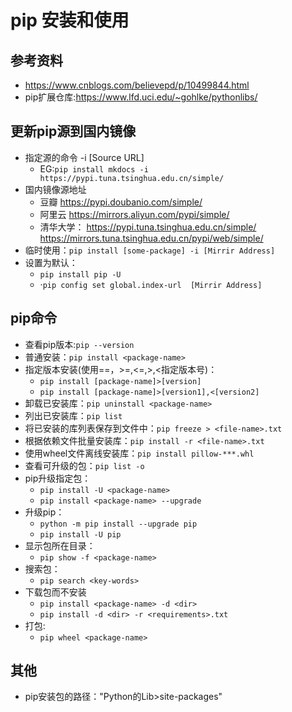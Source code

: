 # pip 安装和使用

## 参考资料

- <https://www.cnblogs.com/believepd/p/10499844.html>
- pip扩展仓库:https://www.lfd.uci.edu/~gohlke/pythonlibs/

## 更新pip源到国内镜像

- 指定源的命令 -i [Source URL]
  - EG:``pip install mkdocs -i https://pypi.tuna.tsinghua.edu.cn/simple/``
- 国内镜像源地址
  - 豆瓣   https://pypi.doubanio.com/simple/
  - 阿里云  https://mirrors.aliyun.com/pypi/simple/
  - 清华大学：
  https://pypi.tuna.tsinghua.edu.cn/simple/
  https://mirrors.tuna.tsinghua.edu.cn/pypi/web/simple/
- 临时使用：`pip install [some-package] -i [Mirrir Address]`
- 设置为默认：
  - `pip install pip -U`
  - ·`pip config set global.index-url  [Mirrir Address]`

## pip命令

- 查看pip版本:`pip --version`
- 普通安装：`pip install <package-name>`
- 指定版本安装(使用==，>=,<=,>,<指定版本号)：
  - `pip install [package-name]>[version]`
  - `pip install [package-name]>[version1],<[version2]`
- 卸载已安装库：`pip uninstall <package-name>`
- 列出已安装库：`pip list`
- 将已安装的库列表保存到文件中：`pip freeze > <file-name>.txt`
- 根据依赖文件批量安装库：`pip install -r <file-name>.txt`
- 使用wheel文件离线安装库：`pip install pillow-***.whl`
- 查看可升级的包：`pip list -o`
- pip升级指定包：
  - `pip install -U <package-name>`
  - `pip install <package-name> --upgrade`
- 升级pip：
  - `python -m pip install --upgrade pip`
  - `pip install -U pip`
- 显示包所在目录：
  - `pip show -f <package-name>`
- 搜索包：
  - `pip search <key-words>`
- 下载包而不安装
  - `pip install <package-name> -d <dir>`
  - `pip install -d <dir> -r <requirements>.txt`
- 打包:
  - `pip wheel <package-name>`

## 其他

- pip安装包的路径："Python的Lib>site-packages"